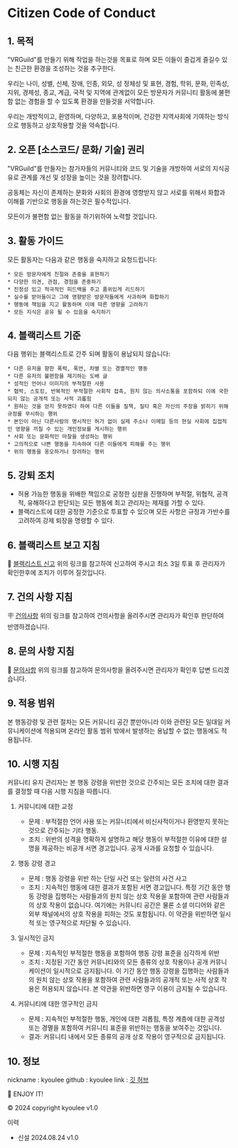 # Citizen Code of Conduct

## 1. 목적

"VRGuild"를 만들기 위해 작업을 하는것을 목표로 하며 모든 이들이 즐겁게 즐길수 있는 친근한 환경을 조성하는 것을 추구한다.

우리는 나이, 성별, 신체, 장애, 인종, 외모, 성 정체성 및 표현, 경험, 학위, 문화, 민족성, 지위, 경제성, 종교, 계급, 국적 및 지역에 관계없이 모든 방문자가 커뮤니티 활동에 불편함 없는 경험을 할 수 있도록 환경을 만들것을 서약합니다.

우리는 개방적이고, 환영하며, 다양하고, 포용적이며, 건강한 지역사회에 기여하는 방식으로 행동하고 상호작용할 것을 약속합니다.

## 2. 오픈 [소스코드/ 문화/ 기술] 권리

"VRGuild"를 만들자는 참가자들의 커뮤니티와 코드 및 기술을 개방하여 서로의 지식공유로 관계를 개선 및 성장을 높이는 것을 장려합니다.

공동체는 자신이 존제하는 문화와 사회의 환경에 영향받지 않고 서로를 위해서 화합과 이해를 기반으로 행동을 하는것은 필수적입니다.

모든이가 불편함 없는 활동을 하기위하여 노력할 것입니다.

## 3. 활동 가이드

모든 활동자는 다음과 같은 행동을 숙지하고 요청드립니다:

    * 모든 방문자에게 친절와 존중을 표현하기
    * 다양한 의견, 관점, 경험을 존중하기
    * 진정성 있고 적극적인 피드백을 주고 품위있게 리드하기
    * 실수를 받아들이고 그에 영향받은 방문자들에게 사과하며 화합하기
    * 행동에 책임을 지고 활동하며 이에 따른 영향을 고려하기
    * 모든 지식은 공유 될 수 있음을 숙지하기

## 4. 블랙리스트 기준

다음 행위는 블랙리스트로 간주 되며 활동이 용납되지 않습니다:

    * 다른 유저을 향한 폭력, 폭언, 차별 또는 경멸적인 행동
    * 다른 유저의 불편함을 제기하는 도배 글
    * 성적인 언어나 이미지의 부적절한 사용
    * 협박, 스토킹, 반복적인 부적절한 사회적 접촉, 원치 않는 의사소통을 포함하되 이에 국한되지 않는 공개적 또는 사적 괴롭힘
    * 원하는 것을 얻지 못하였다 하여 다른 이들을 질책, 질타 혹은 자신의 주장을 밝히기 위해 규정를 무시하는 행위
    * 본인이 아닌 다른사람의 명시적인 허가 없이 실제 주소나 이메일 등의 현실 사회에 집접적인 영향을 끼칠 수 있는 개인정보를 게시하는 행위
    * 사회 또는 문화적인 마찰을 생성하는 행위
    * 고의적으로 나쁜 행동을 지속하여 다른 이들에게 피해를 주는 행위
    * 위의 행동을 옹오하거나 장려하는 행위

## 5. 강퇴 조치

* 허용 가능한 행동을 위배한 책임으로 공정한 심판을 진행하며 부적절, 위협적, 공격적, 유해하다고 판단되는 모든 행동에 최고 관리자는 제재를 가할 수 있다.
* 블랙리스트에 대한 공정한 기준으로 투표할 수 있으며 모든 사항은 규정과 가반수를 고려하여 강제 퇴장을 명령할 수 있다.

## 6. 블랙리스트 보고 지침

👿 [블랙리스트 신고](https://github.com/VRGuild/VRGuild/discussions/categories/-%EB%B8%94%EB%9E%99%EB%A6%AC%EC%8A%A4%ED%8A%B8)
위의 링크를 참고하여 신고하여 주시고 최소 3일 투표 후 관리자가 확인한후에 조치가 이루어 질것입니다.

## 7. 건의 사항 지침

🪧 [건의사항](https://github.com/VRGuild/VRGuild/discussions/categories/%EA%B1%B4%EC%9D%98%EC%82%AC%ED%95%AD)
위의 링크를 참고하여 건의사항을 올려주시면 관리자가 확인후 판단하여 반영하겠습니다.

## 8. 문의 사항 지침

📨 [문의사항](https://github.com/VRGuild/VRGuild/discussions/categories/q-a)
위의 링크를 참고하여 문의사항을 올려주시면 관리자가 확인후 답변 드리겠습니다.

## 9. 적용 범위

본 행동강령 및 관련 절차는 모든 커뮤니티 공간 뿐만아니라 이와 관련된 모든 일대일 커뮤니케이션에 적용되며 온라인 활동 범위 밖에서 발생하는 용납할 수 없는 행동에도 적용됩니다.

## 10. 시행 지침

커뮤니티 유지 관리자는 본 행동 강령을 위반한 것으로 간주되는 모든 조치에 대한 결과를 결정할 때 다음 시행 지침을 따릅니다.

1. 커뮤니티에 대한 교정

    * 문제 : 부적절한 언어 사용 또는 커뮤니티에서 비신사적이거나 환영받지 못하는 것으로 간주되는 기타 행동.
    * 조치 : 위반의 성격을 명확하게 설명하고 해당 행동이 부적절한 이유에 대한 설명을 제공하는 비공개 서면 경고입니다. 공개 사과를 요청할 수 있습니다.

2. 행동 강령 경고

    * 문제 : 행동 강령을 위반 하는 단일 사건 또는 일련의 사건 사고
    * 조치 : 지속적인 행동에 대한 결과가 포함된 서면 경고입니다. 특정 기간 동안 행동 강령을 집행하는 사람들과의 원치 않는 상호 작용을 포함하여 관련 사람들과의 상호 작용이 없습니다. 여기에는 커뮤니티 공간은 물론 소셜 미디어와 같은 외부 채널에서의 상호 작용을 피하는 것도 포함됩니다. 이 약관을 위반하면 일시적 또는 영구적으로 차단될 수 있습니다.

3. 일시적인 금지

    * 문제 : 지속적인 부적절한 행동을 포함하여 행동 강령 표준을 심각하게 위반
    * 조치 : 지정된 기간 동안 커뮤니티와의 모든 종류의 상호 작용이나 공개 커뮤니케이션이 일시적으로 금지됩니다. 이 기간 동안 행동 강령을 집행하는 사람들과의 원치 않는 상호 작용을 포함하여 관련 사람들과의 공개적 또는 사적 상호 작용은 허용되지 않습니다. 본 약관을 위반하면 영구 이용이 금지될 수 있습니다.

4. 커뮤니티에 대한 영구적인 금지

    * 문제 : 지속적인 부적절한 행동, 개인에 대한 괴롭힘, 특정 계층에 대한 공격성 또는 경멸을 포함하여 커뮤니티 표준을 위반하는 행동을 보여주는 것입니다.
    * 결과: 커뮤니티 내에서 모든 종류의 공개 상호 작용이 영구적으로 금지됩니다.

## 10. 정보

nickname : kyoulee
github : kyoulee
link : [깃 허브](https://github.com/kyoulee)

🚀 ENJOY IT!

©️ 2024 copyright kyoulee v1.0

이력

* 신설 2024.08.24 v1.0
